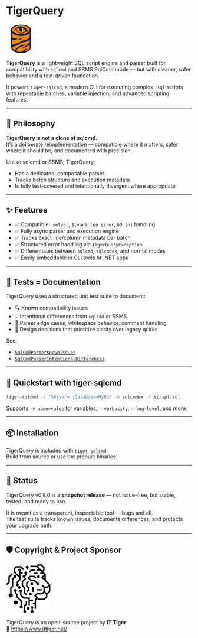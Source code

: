 # TigerQuery

<img src="docs/assets/TigerQuery256.png" alt="TigerQuery Logo" width="80"/>

**TigerQuery** is a lightweight SQL script engine and parser built for compatibility with `sqlcmd` and SSMS SqlCmd mode — but with cleaner, safer behavior and a test-driven foundation.

It powers `tiger-sqlcmd`, a modern CLI for executing complex `.sql` scripts with repeatable batches, variable injection, and advanced scripting features.

---

## 🧠 Philosophy

**TigerQuery is not a clone of sqlcmd.**  
It’s a deliberate reimplementation — compatible where it matters, safer where it should be, and documented with precision.

Unlike sqlcmd or SSMS, TigerQuery:

- Has a dedicated, composable parser
- Tracks batch structure and execution metadata
- Is fully test-covered and intentionally divergent where appropriate

---

## ✨ Features

- ✅ Compatible `:setvar`, `$(var)`, `:on error`, `GO [n]` handling
- ✅ Fully async parser and execution engine
- ✅ Tracks exact line/column metadata per batch
- ✅ Structured error handling via `TigerQueryException`
- ✅ Differentiates between `sqlcmd`, `sqlcmdex`, and normal modes
- ✅ Easily embeddable in CLI tools or .NET apps

---

## 🧪 Tests = Documentation

TigerQuery uses a structured unit test suite to document:

- 🔍 Known compatibility issues  
- 💡 Intentional differences from `sqlcmd` or SSMS  
- 🧪 Parser edge cases, whitespace behavior, comment handling  
- 🧠 Design decisions that prioritize clarity over legacy quirks

See:

- [`SqlCmdParserKnownIssues`](ItTiger.TigerQuery.Tests/Parser/SqlCmdParserKnownIssues.cs)  
- [`SqlCmdParserIntentionalDifferences`](ItTiger.TigerQuery.Tests/Parser/SqlCmdParserIntentionalDifferences.cs)

---

## 🚀 Quickstart with tiger-sqlcmd

```bash
tiger-sqlcmd -c "Server=.;Database=MyDb" -m sqlcmdex -f script.sql
```

Supports `-v name=value` for variables, `--verbosity`, `--log-level`, and more.

---

## 📦 Installation

TigerQuery is included with [`tiger-sqlcmd`](https://github.com/rkozlowski/TigerQuery/releases).  
Build from source or use the prebuilt binaries.

---

## 🔧 Status

TigerQuery v0.8.0 is a **snapshot release** — not issue-free, but stable, tested, and ready to use.

It is meant as a transparent, inspectable tool — bugs and all.  
The test suite tracks known issues, documents differences, and protects your upgrade path.

---

## 🛡️ Copyright & Project Sponsor

<p align="left">
  <img src="docs/assets/ItTiger-head.png" alt="IT Tiger Logo" width="120"/>
</p>

TigerQuery is an open-source project by **IT Tiger**  
🔗 https://www.ittiger.net/
